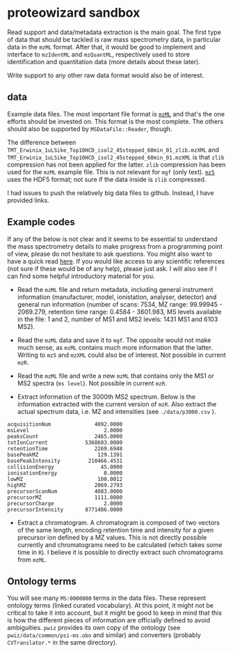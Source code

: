 proteowizard sandbox
====================

Read support and data/metadata extraction is the main goal. The first
type of data that should be tackled is raw mass spectrometry data, in
particular data in the `mzML` format. After that, it would be good to
implement and interface to `mzIdentML` and `mzQuantML`, respectively
used to store identification and quantitation data (more details about
these later).

Write support to any other raw data format would also be of interest. 

## data

Example data files. The most important file format is
[`mzML`](http://www.ncbi.nlm.nih.gov/pmc/articles/PMC3013463/) and
that's the one efforts should be invested on. This format is the most
complete. The others should also be supported by `MSDataFile::Reader`,
though.

The difference between
`TMT_Erwinia_1uLSike_Top10HCD_isol2_45stepped_60min_01_zlib.mzXML` and
`TMT_Erwinia_1uLSike_Top10HCD_isol2_45stepped_60min_01.mzXML` is that
`zlib` compression has not been applied for the latter. `zlib`
compression has been used for the `mzML` example file. This is not
relevant for `mgf` (only
text). [`mz5`](http://www.ncbi.nlm.nih.gov/pmc/articles/PMC3270111/)
uses the HDF5 format; not sure if the data inside is `zlib`
compressed.

I had issues to push the relatively big data files to github. Instead, 
I have provided links.

## Example codes

If any of the below is not clear and it seems to be essential to
understand the mass spectrometry details to make progress from a
programming point of view, please do not hesitate to ask
questions. You might also want to have a quick read
[here](http://proteome.sysbiol.cam.ac.uk/lgatto/r_projects.html). If
you would like access to any scientific references (not sure if these
would be of any help), please just ask. I will also see if I can find
some helpful introductory material for you.

- Read the `mzML` file and return metadata, including general
  instrument information (manufacturer, model, ionistation, analyser,
  detector) and general run information (number of scans: 7534, MZ
  range: 99.99945 - 2069.279, retention time range: 0.4584 - 3601.983,
  MS levels available in the file: 1 and 2, number of MS1 and MS2
  levels: 1431 MS1 and 6103 MS2). 

- Read the `mzML` data and save it to `mgf`. The opposite would not
  make much sense, as `mzML` contains much more information that the
  latter. Writing to `mz5` and `mzXML` could also be of interest. Not
  possible in current `mzR`.

- Read the `mzML` file and write a new `mzML` that contains only the
  MS1 or MS2 spectra (`ms level`). Not possible in current `mzR`.

- Extract information of the 3000th MS2 spectrum. Below is the
  information extracted with the current version of `mzR`. Also
  extract the actual spectrum data, i.e. MZ and intensities (see
  `./data/p3000.csv` ). 

```
acquisitionNum              4092.0000
msLevel                        2.0000
peaksCount                  2465.0000
totIonCurrent            5368603.0000
retentionTime               2269.6948
basePeakMZ                   129.1391
basePeakIntensity         210466.4531
collisionEnergy               45.0000
ionisationEnergy               0.0000
lowMZ                        100.0012
highMZ                      2069.2793
precursorScanNum            4083.0000
precursorMZ                 1111.0800
precursorCharge                2.0000
precursorIntensity       8771486.0000
```

- Extract a chromatogram. A chromatogram is composed of two vectors of
  the same length, encoding retention time and intensity for a given
  precursor ion defined by a MZ values. This is not directly possible
  currently and chromatograms need to be calculated (which takes some
  time in `R`). I believe it is possible to directly extract such
  chromatograms from `mzML`.

## Ontology terms

You will see many `MS:0000000` terms in the data files. These
represent ontology terms (linked curated vocabulary). At this point,
it might not be critical to take it into account, but it might be good
to keep in mind that this is how the different pieces of information
are officially defined to avoid ambiguities. `pwiz` provides its own
copy of the ontology (see `pwiz/data/common/psi-ms.obo` and similar)
and converters (probably `CVTranslator.*` in the same directory).
